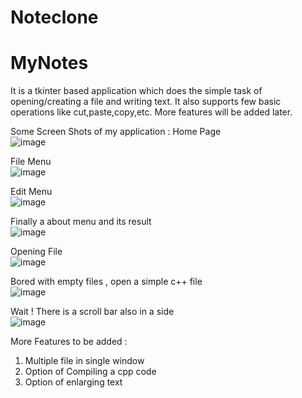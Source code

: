 # Noteclone
# MyNotes
It is a tkinter based application which does the simple task of opening/creating a file and writing text. It also supports few basic operations like cut,paste,copy,etc. More features will be added later. 


Some Screen Shots of my application :
Home Page <br />
![image](https://user-images.githubusercontent.com/41160734/121858429-3ceae880-cd14-11eb-921f-defbb8609e2a.png)

File Menu <br />
![image](https://user-images.githubusercontent.com/41160734/121858553-5f7d0180-cd14-11eb-968f-855540d0d757.png)

Edit Menu <br />
![image](https://user-images.githubusercontent.com/41160734/121858669-791e4900-cd14-11eb-9661-21396fe1a7ad.png)

Finally a about menu and its result <br />
![image](https://user-images.githubusercontent.com/41160734/121858756-8fc4a000-cd14-11eb-90bb-257a770b2d81.png)


Opening File <br />
![image](https://user-images.githubusercontent.com/41160734/121858839-a539ca00-cd14-11eb-9bcb-0e0197c4d91d.png)

Bored with empty files , open a simple c++ file <br />
![image](https://user-images.githubusercontent.com/41160734/121858941-c4385c00-cd14-11eb-80f0-377757c8a932.png)

Wait ! There is a scroll bar also in a side <br />
![image](https://user-images.githubusercontent.com/41160734/121859052-e16d2a80-cd14-11eb-9bf9-cd52a6616005.png)

More Features to be added : 
1. Multiple file in single window 
2. Option of Compiling a cpp code
3. Option of enlarging text
